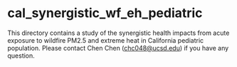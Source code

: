 # cal_synergistic_wf_eh_pediatric
This directory contains a study of the synergistic health impacts from acute exposure to wildfire PM2.5 and extreme heat in California pediatric population. Please contact Chen Chen (chc048@ucsd.edu) if you have any question.
